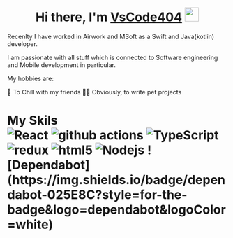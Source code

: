 <h1 align="center">Hi there, I'm <a href="" target="_blank">VsCode404</a> 
<img src="https://github.com/blackcater/blackcater/raw/main/images/Hi.gif" height="32"/></h1>
Recenlty I have worked in Airwork and MSoft as a Swift and Java(kotlin) developer.

I am passionate with all stuff which is connected to Software engineering and Mobile development in particular.

My hobbies are:

🥂 To Chill with my friends
👨‍💻 Obviously, to write pet projects 

<h1> My Skils <h/>
 <br/> <img alt="React" src="https://camo.githubusercontent.com/533da8800843b57b91a3227ce7d151ca865a0eeaae675715e209c0092314fa96/68747470733a2f2f696d672e736869656c64732e696f2f62616467652f2d52656163742d3435623864383f7374796c653d666c61742d737175617265266c6f676f3d7265616374266c6f676f436f6c6f723d7768697465" data-canonical-src="https://img.shields.io/badge/-React-45b8d8?style=flat-square&amp;logo=react&amp;logoColor=white" style="max-width: 100%;">
 <img alt="github actions" src="https://camo.githubusercontent.com/f0acbdace9431d2a168a8a53637655735a6fd6eee112155fd7f6daac3ff47f18/68747470733a2f2f696d672e736869656c64732e696f2f62616467652f2d4769746875625f416374696f6e732d3230383846463f7374796c653d666c61742d737175617265266c6f676f3d6769746875622d616374696f6e73266c6f676f436f6c6f723d7768697465" data-canonical-src="https://img.shields.io/badge/-Github_Actions-2088FF?style=flat-square&amp;logo=github-actions&amp;logoColor=white" style="max-width: 100%;">
<img alt="TypeScript" src="https://camo.githubusercontent.com/d60afb008bc0bcde7ea8720637928cb02c0f9a6d795dad7382f688a17e7515de/68747470733a2f2f696d672e736869656c64732e696f2f62616467652f2d547970655363726970742d3030374143433f7374796c653d666c61742d737175617265266c6f676f3d74797065736372697074266c6f676f436f6c6f723d7768697465" data-canonical-src="https://img.shields.io/badge/-TypeScript-007ACC?style=flat-square&amp;logo=typescript&amp;logoColor=white" style="max-width: 100%;">
<img alt="redux" src="https://camo.githubusercontent.com/5ffd853b0824728d0a8ce1f5dd3634891bb73fe5c560b423eb45c0e34be4581c/68747470733a2f2f696d672e736869656c64732e696f2f62616467652f2d52656475782d3736344142433f7374796c653d666c61742d737175617265266c6f676f3d7265647578266c6f676f436f6c6f723d7768697465" data-canonical-src="https://img.shields.io/badge/-Redux-764ABC?style=flat-square&amp;logo=redux&amp;logoColor=white" style="max-width: 100%;">
 <img alt="html5" src="https://camo.githubusercontent.com/0c3a16a22ae058cfe38a06dc9ea16404cf006409262f547c9ccfa3ec8b30f71e/68747470733a2f2f696d672e736869656c64732e696f2f62616467652f2d48544d4c352d4533344632363f7374796c653d666c61742d737175617265266c6f676f3d68746d6c35266c6f676f436f6c6f723d7768697465" data-canonical-src="https://img.shields.io/badge/-HTML5-E34F26?style=flat-square&amp;logo=html5&amp;logoColor=white" style="max-width: 100%;">
 <img alt="Nodejs" src="https://camo.githubusercontent.com/425d14e7ceaf18d8bb8e9bf17cd1a270c928c888b9ee4abe84a3bc8a5b3122fe/68747470733a2f2f696d672e736869656c64732e696f2f62616467652f2d4e6f64656a732d3433383533643f7374796c653d666c61742d737175617265266c6f676f3d4e6f64652e6a73266c6f676f436f6c6f723d7768697465" data-canonical-src="https://img.shields.io/badge/-Nodejs-43853d?style=flat-square&amp;logo=Node.js&amp;logoColor=white" style="max-width: 100%;">
![Dependabot](https://img.shields.io/badge/dependabot-025E8C?style=for-the-badge&logo=dependabot&logoColor=white)
